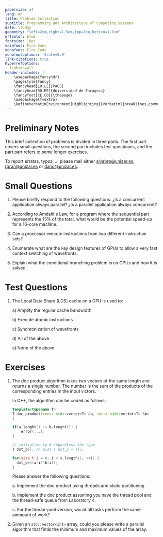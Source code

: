 ```yaml
---
papersize: a4
lang: en
title: Problem Collection
subtitle: Programming and Architecture of Computing Systems
date: \today
geometry: "left=2cm,right=1.5cm,top=2cm,bottom=1.5cm"
urlcolor: blue
fontsize: 10pt
mainfont: Fira Sans
monofont: Fira Code
monofontoptions: 'Scale=0.9'
link-citations: true
hyperrefoptions:
- linktoc=all
header-includes: |
    \usepackage{fancyhdr}
    \pagestyle{fancy}
    \fancyhead[LO,LE]{PACS}
    \fancyhead[RO,RE]{Universidad de Zaragoza}
    \fancyfoot[CE,CO]{\thepage}
    \usepackage{fvextra}
    \DefineVerbatimEnvironment{Highlighting}{Verbatim}{breaklines,commandchars=\\\{\}}
---
```


# Preliminary Notes

This brief collection of problems is divided in three parts. The first part covers
small questions, the second part includes test questioans, and the part part refers to some longer exercises.

To report erratas, typos, ... please mail either [alvabre@unizar.es](mailto:alvabre@unizar.es),
[rgran@unizar.es](mailto:rgran@unizar.es) or [dario@unizar.es](mailto:dario@unizar.es).

# Small Questions

1. Please briefly respond to the following questions: ¿Is a concurrent
   application always parallel? ¿Is a parallel application always concurrent?

2. According to Amdahl's Law, for a program where the sequential part
   represents the 15% of the total, what would be the potential speed-up for a
   16-core machine.

3. Can a processor execute instructions from two different instruction sets?

4. Enumerate what are the key design features of GPUs to allow a very fast context switching of wavefronts.

5. Explain what the conditional branching problem is on GPUs and how it is solved.

# Test Questions

1. The Local Data Share (LDS) cache on a GPU is used to:

	a) Amplify the regular cache bandwidth
	
	b) Execute atomic instructions
	
	c) Synchronization of wavefronts
	
	d) All of the above
	
	e) None of the above


# Exercises

1. The doc product algorithm takes two vectors of the same length and returns a
   single number. The number is the sum of the products of the corresponding
   entries in the input victors.

    In C++, the algorithm can be coded as follows:

    ```C++
    template<typename T>
    T doc_product(const std::vector<T> &a, const std::vector<T> &b>
    {

    if(a.lenght() != b.lenght()) {
        error(...);
    }

    // initialize to 0 regardless the type
    T dot_p{}; // Also T dot_p = T();

    for(size_t i = 0; i < a.length(); ++i) {
      dot_p+=(a[i]*b[i]);
    }
    ```

    Please answer the following questions:

    a. Implement the doc product using threads and static partitioning.

    b. Implement the doc product assuming you have the thread pool and the
       thread-safe queue from Laboratory 4.

    c. For the thread-pool version, would all tasks perform the same ammount of work?

2. Given an `std::vector<int>` array, could you please write a parallel
   algorithm that finds the minimum and maximum values of the array.
